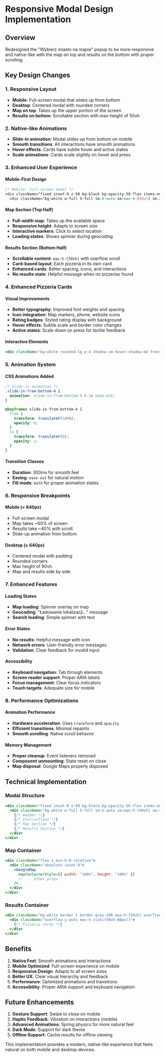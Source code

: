 # Responsive Modal Design Implementation

## Overview

Redesigned the "Wybierz miasto na mapie" popup to be more responsive and native-like with the map on top and results on the bottom with proper scrolling.

## Key Design Changes

### 1. Responsive Layout

- **Mobile**: Full-screen modal that slides up from bottom
- **Desktop**: Centered modal with rounded corners
- **Map on top**: Takes up the upper portion of the screen
- **Results on bottom**: Scrollable section with max-height of 50vh

### 2. Native-like Animations

- **Slide-in animation**: Modal slides up from bottom on mobile
- **Smooth transitions**: All interactions have smooth animations
- **Hover effects**: Cards have subtle hover and active states
- **Scale animations**: Cards scale slightly on hover and press

### 3. Enhanced User Experience

#### Mobile-First Design

```css
/* Mobile: Full-screen modal */
<div className="fixed inset-0 z-50 bg-black bg-opacity-50 flex items-end sm:items-center justify-center p-0 sm:p-4">
  <div className="bg-white w-full h-full sm:h-auto sm:max-h-[90vh] sm:rounded-2xl shadow-2xl flex flex-col overflow-hidden animate-in slide-in-from-bottom-4 duration-300">
```

#### Map Section (Top Half)

- **Full-width map**: Takes up the available space
- **Responsive height**: Adapts to screen size
- **Interactive markers**: Click to select location
- **Loading states**: Shows spinner during geocoding

#### Results Section (Bottom Half)

- **Scrollable content**: `max-h-[50vh]` with overflow scroll
- **Card-based layout**: Each pizzeria in its own card
- **Enhanced cards**: Better spacing, icons, and interactions
- **No results state**: Helpful message when no pizzerias found

### 4. Enhanced Pizzeria Cards

#### Visual Improvements

- **Better typography**: Improved font weights and spacing
- **Icon integration**: Map markers, phone, website icons
- **Rating badges**: Styled rating display with background
- **Hover effects**: Subtle scale and border color changes
- **Active states**: Scale down on press for tactile feedback

#### Interactive Elements

```jsx
<div className="bg-white rounded-lg p-4 shadow-sm hover:shadow-md transition-all duration-200 cursor-pointer border border-gray-200 hover:border-orange-300 hover:scale-[1.02] active:scale-[0.98]">
```

### 5. Animation System

#### CSS Animations Added

```css
/* Slide-in animation */
.slide-in-from-bottom-4 {
  animation: slide-in-from-bottom-4 0.3s ease-out;
}

@keyframes slide-in-from-bottom-4 {
  from {
    transform: translateY(100%);
    opacity: 0;
  }
  to {
    transform: translateY(0);
    opacity: 1;
  }
}
```

#### Transition Classes

- **Duration**: 300ms for smooth feel
- **Easing**: `ease-out` for natural motion
- **Fill mode**: `both` for proper animation states

### 6. Responsive Breakpoints

#### Mobile (< 640px)

- Full-screen modal
- Map takes ~60% of screen
- Results take ~40% with scroll
- Slide-up animation from bottom

#### Desktop (≥ 640px)

- Centered modal with padding
- Rounded corners
- Max height of 90vh
- Map and results side by side

### 7. Enhanced Features

#### Loading States

- **Map loading**: Spinner overlay on map
- **Geocoding**: "Ładowanie lokalizacji..." message
- **Search loading**: Simple spinner with text

#### Error States

- **No results**: Helpful message with icon
- **Network errors**: User-friendly error messages
- **Validation**: Clear feedback for invalid input

#### Accessibility

- **Keyboard navigation**: Tab through elements
- **Screen reader support**: Proper ARIA labels
- **Focus management**: Clear focus indicators
- **Touch targets**: Adequate size for mobile

### 8. Performance Optimizations

#### Animation Performance

- **Hardware acceleration**: Uses `transform` and `opacity`
- **Efficient transitions**: Minimal repaints
- **Smooth scrolling**: Native scroll behavior

#### Memory Management

- **Proper cleanup**: Event listeners removed
- **Component unmounting**: State reset on close
- **Map disposal**: Google Maps properly disposed

## Technical Implementation

### Modal Structure

```jsx
<div className="fixed inset-0 z-50 bg-black bg-opacity-50 flex items-end sm:items-center justify-center p-0 sm:p-4">
  <div className="bg-white w-full h-full sm:h-auto sm:max-h-[90vh] sm:rounded-2xl shadow-2xl flex flex-col overflow-hidden animate-in slide-in-from-bottom-4 duration-300">
    {/* Header */}
    {/* Instructions */}
    {/* Map Section */}
    {/* Results Section */}
  </div>
</div>
```

### Map Container

```jsx
<div className="flex-1 min-h-0 relative">
  <div className="absolute inset-0">
    <GoogleMap
      mapContainerStyle={{ width: "100%", height: "100%" }}
      // ... other props
    />
  </div>
</div>
```

### Results Container

```jsx
<div className="bg-white border-t border-gray-200 max-h-[50vh] overflow-hidden">
  <div className="overflow-y-auto max-h-[calc(50vh-80px)]">
    {/* Pizzeria cards */}
  </div>
</div>
```

## Benefits

1. **Native Feel**: Smooth animations and interactions
2. **Mobile Optimized**: Full-screen experience on mobile
3. **Responsive Design**: Adapts to all screen sizes
4. **Better UX**: Clear visual hierarchy and feedback
5. **Performance**: Optimized animations and transitions
6. **Accessibility**: Proper ARIA support and keyboard navigation

## Future Enhancements

1. **Gesture Support**: Swipe to close on mobile
2. **Haptic Feedback**: Vibration on interactions (mobile)
3. **Advanced Animations**: Spring physics for more natural feel
4. **Dark Mode**: Support for dark theme
5. **Offline Support**: Cache results for offline viewing

This implementation provides a modern, native-like experience that feels natural on both mobile and desktop devices.
